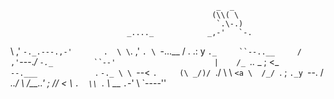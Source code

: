                                                  _  _
                                                 (\\( \
                                                  `.\-.)
                              _...._            _,-'   `-.
\                           ,'      `-._.---.,-'       .  \
 \`.                      ,'                               `.
  \ `-...__              /                           .   .:  y
   `._     ``--..__     /                           ,'`---._/
      `-._         ``--'                      |    /_
          `.._                   _            ;   <_ \
              `--.___             `.           `-._ \ \
                     `--<           `.     (\ _/)/ `.\/
                         \            \     `<a \  /_/
                          `.           ;      `._y
                            `--.      /    _../
                                \    /__..'
                                 ;  //
                                <   \\
                                 `.  \\
                                   `. \\_ __
                                     `.`-'  \\
                                       `----''
